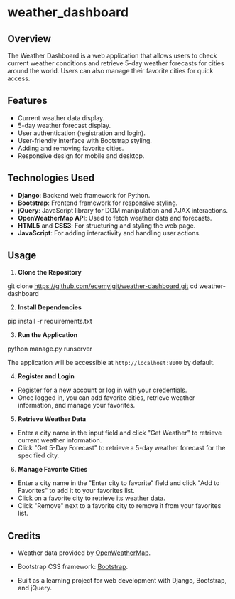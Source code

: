 ﻿# weather_dashboard
## Overview

The Weather Dashboard is a web application that allows users to check current weather conditions and retrieve 5-day weather forecasts for cities around the world. Users can also manage their favorite cities for quick access.

## Features

- Current weather data display.
- 5-day weather forecast display.
- User authentication (registration and login).
- User-friendly interface with Bootstrap styling.
- Adding and removing favorite cities.
- Responsive design for mobile and desktop.

## Technologies Used

- **Django**: Backend web framework for Python.
- **Bootstrap**: Frontend framework for responsive styling.
- **jQuery**: JavaScript library for DOM manipulation and AJAX interactions.
- **OpenWeatherMap API**: Used to fetch weather data and forecasts.
- **HTML5** and **CSS3**: For structuring and styling the web page.
- **JavaScript**: For adding interactivity and handling user actions.

## Usage

1. **Clone the Repository**

git clone https://github.com/ecemyigit/weather-dashboard.git
cd weather-dashboard

2. **Install Dependencies**

pip install -r requirements.txt


3. **Run the Application**

python manage.py runserver


The application will be accessible at `http://localhost:8000` by default.

4. **Register and Login**

- Register for a new account or log in with your credentials.
- Once logged in, you can add favorite cities, retrieve weather information, and manage your favorites.

5. **Retrieve Weather Data**

- Enter a city name in the input field and click "Get Weather" to retrieve current weather information.
- Click "Get 5-Day Forecast" to retrieve a 5-day weather forecast for the specified city.

6. **Manage Favorite Cities**

- Enter a city name in the "Enter city to favorite" field and click "Add to Favorites" to add it to your favorites list.
- Click on a favorite city to retrieve its weather data.
- Click "Remove" next to a favorite city to remove it from your favorites list.


## Credits

- Weather data provided by [OpenWeatherMap](https://openweathermap.org/).
- Bootstrap CSS framework: [Bootstrap](https://getbootstrap.com/).



- Built as a learning project for web development with Django, Bootstrap, and jQuery.
